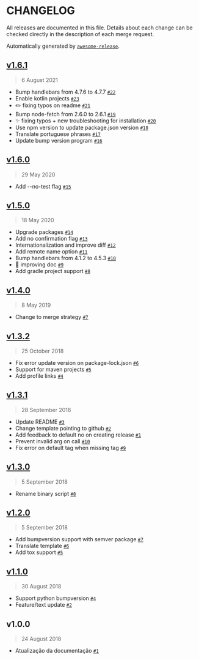 CHANGELOG
=========

All releases are documented in this file.
Details about each change can be checked directly in the description of each merge request.

Automatically generated by [`awesome-release`](https://github.com/rbsdev/awesome-release).

## [v1.6.1](https://github.com/rbsdev/awesome-release/compare/v1.6.0...v1.6.1)

> 6 August 2021

- Bump handlebars from 4.7.6 to 4.7.7 [`#22`](https://github.com/rbsdev/awesome-release/pull/22)
- Enable kotlin projects [`#23`](https://github.com/rbsdev/awesome-release/pull/23)
- :pencil2: fixing typos on readme [`#21`](https://github.com/rbsdev/awesome-release/pull/21)
- Bump node-fetch from 2.6.0 to 2.6.1 [`#19`](https://github.com/rbsdev/awesome-release/pull/19)
- :sparkles: fixing typos + new troubleshooting for installation [`#20`](https://github.com/rbsdev/awesome-release/pull/20)
- Use npm version to update package.json version [`#18`](https://github.com/rbsdev/awesome-release/pull/18)
- Translate portuguese phrases [`#17`](https://github.com/rbsdev/awesome-release/pull/17)
- Update bump version program [`#16`](https://github.com/rbsdev/awesome-release/pull/16)

## [v1.6.0](https://github.com/rbsdev/awesome-release/compare/v1.5.0...v1.6.0)

> 29 May 2020

- Add --no-test flag [`#15`](https://github.com/rbsdev/awesome-release/pull/15)

## [v1.5.0](https://github.com/rbsdev/awesome-release/compare/v1.4.0...v1.5.0)

> 18 May 2020

- Upgrade packages [`#14`](https://github.com/rbsdev/awesome-release/pull/14)
- Add no confirmation flag [`#13`](https://github.com/rbsdev/awesome-release/pull/13)
- Internationalization and improve diff [`#12`](https://github.com/rbsdev/awesome-release/pull/12)
- Add remote name option [`#11`](https://github.com/rbsdev/awesome-release/pull/11)
- Bump handlebars from 4.1.2 to 4.5.3 [`#10`](https://github.com/rbsdev/awesome-release/pull/10)
- :pencil: improving doc [`#9`](https://github.com/rbsdev/awesome-release/pull/9)
- Add gradle project support [`#8`](https://github.com/rbsdev/awesome-release/pull/8)

## [v1.4.0](https://github.com/rbsdev/awesome-release/compare/v1.3.2...v1.4.0)

> 8 May 2019

- Change to merge strategy [`#7`](https://github.com/rbsdev/awesome-release/pull/7)

## [v1.3.2](https://github.com/rbsdev/awesome-release/compare/v1.3.1...v1.3.2)

> 25 October 2018

- Fix error update version on package-lock.json [`#6`](https://github.com/rbsdev/awesome-release/pull/6)
- Support for maven projects [`#5`](https://github.com/rbsdev/awesome-release/pull/5)
- Add profile links [`#4`](https://github.com/rbsdev/awesome-release/pull/4)

## [v1.3.1](https://github.com/rbsdev/awesome-release/compare/v1.3.0...v1.3.1)

> 28 September 2018

- Update README [`#3`](https://github.com/rbsdev/awesome-release/pull/3)
- Change template pointing to github [`#2`](https://github.com/rbsdev/awesome-release/pull/2)
- Add feedback to default no on creating release [`#1`](https://github.com/rbsdev/awesome-release/pull/1)
- Prevent invalid arg on call [`#10`](https://github.com/rbsdev/awesome-release/pull/10)
- Fix error on default tag when missing tag [`#9`](https://github.com/rbsdev/awesome-release/pull/9)

## [v1.3.0](https://github.com/rbsdev/awesome-release/compare/v1.2.0...v1.3.0)

> 5 September 2018

- Rename binary script [`#8`](https://github.com/rbsdev/awesome-release/pull/8)

## [v1.2.0](https://github.com/rbsdev/awesome-release/compare/v1.1.0...v1.2.0)

> 5 September 2018

- Add bumpversion support with semver package [`#7`](https://github.com/rbsdev/awesome-release/pull/7)
- Translate template [`#6`](https://github.com/rbsdev/awesome-release/pull/6)
- Add tox support [`#5`](https://github.com/rbsdev/awesome-release/pull/5)

## [v1.1.0](https://github.com/rbsdev/awesome-release/compare/v1.0.0...v1.1.0)

> 30 August 2018

- Support python bumpversion [`#4`](https://github.com/rbsdev/awesome-release/pull/4)
- Feature/text update [`#2`](https://github.com/rbsdev/awesome-release/pull/2)

## v1.0.0

> 24 August 2018

- Atualização da documentação [`#1`](https://github.com/rbsdev/awesome-release/pull/1)

